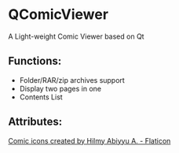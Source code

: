 # QComicViewer
A Light-weight Comic Viewer based on Qt

## Functions:
 - Folder/RAR/zip archives support
 - Display two pages in one
 - Contents List
 
## Attributes:
 <a href="https://www.flaticon.com/free-icons/comic" title="comic icons">Comic icons created by Hilmy Abiyyu A. - Flaticon</a>
